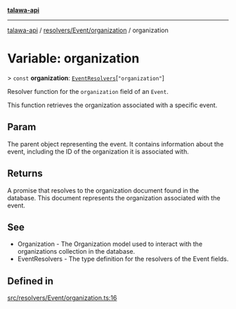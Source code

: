 [**talawa-api**](../../../../README.md)

***

[talawa-api](../../../../modules.md) / [resolvers/Event/organization](../README.md) / organization

# Variable: organization

\> `const` **organization**: [`EventResolvers`](../../../../types/generatedGraphQLTypes/type-aliases/EventResolvers.md)\[`"organization"`\]

Resolver function for the `organization` field of an `Event`.

This function retrieves the organization associated with a specific event.

## Param

The parent object representing the event. It contains information about the event, including the ID of the organization it is associated with.

## Returns

A promise that resolves to the organization document found in the database. This document represents the organization associated with the event.

## See

 - Organization - The Organization model used to interact with the organizations collection in the database.
 - EventResolvers - The type definition for the resolvers of the Event fields.

## Defined in

[src/resolvers/Event/organization.ts:16](https://github.com/PalisadoesFoundation/talawa-api/blob/039b0f127fb8caa46d57186ab4b3bb27fe150903/src/resolvers/Event/organization.ts#L16)
